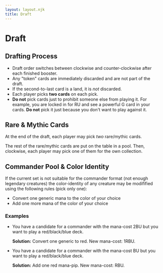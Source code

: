 ```yaml
---
layout: layout.njk
title: Draft
---
```


# Draft

## Drafting Process

* Draft order switches between clockwise and counter-clockwise after each
  finished booster.
* Any "token" cards are immediately discarded and are not part of the draft.
* If the second-to-last card is a land, it is *not* discarded.
* Each player picks **two cards** on each pick.
* **Do not** pick cards just to prohibit someone else from playing it. For
  example, you are locked in for <mana>RU</mana> and see a powerful
  <mana>G</mana> card in your cards. **Do not** pick it just because you don't
  want to play against it.

## Rare & Mythic Cards

At the end of the draft, each player may pick *two* rare/mythic cards.

The rest of the rare/mythic cards are put on the table in a pool. Then,
clockwise, each player may pick one of them for the own collection.

## Commander Pool & Color Identity

If the current set is not suitable for the commander format (not enough
legendary creatures) the color-identity of any creature may be modifified using
the following rules (pick only one):

* Convert one generic mana to the color of your choice
* Add one more mana of the color of your choice

### Examples

* You have a candidate for a commander with the mana-cost <mana>2BU</mana> but
  you want to play a red/black/blue deck.
  
  **Solution:** Convert one generic to red. New mana-cost: <mana>1RBU</mana>.
* You have a candidate for a commander with the mana-cost <mana>BU</mana> but you want to
  play a red/black/blue deck.
  
  **Solution:** Add one red mana-pip. New mana-cost: <mana>RBU</mana>.

